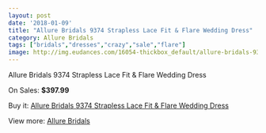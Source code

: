 ```yaml
---
layout: post
date: '2018-01-09'
title: "Allure Bridals 9374 Strapless Lace Fit & Flare Wedding Dress"
category: Allure Bridals
tags: ["bridals","dresses","crazy","sale","flare"]
image: http://img.eudances.com/16054-thickbox_default/allure-bridals-9374-strapless-lace-fit-flare-wedding-dress.jpg
---
```

Allure Bridals 9374 Strapless Lace Fit & Flare Wedding Dress

On Sales: **$397.99**
<a href="https://www.eudances.com/en/allure-bridals/4720-allure-bridals-9374-strapless-lace-fit-flare-wedding-dress.html"><amp-img layout="responsive" width="600" height="600" src="//img.eudances.com/16054-thickbox_default/allure-bridals-9374-strapless-lace-fit-flare-wedding-dress.jpg" alt="Allure Bridals 9374 Strapless Lace Fit & Flare Wedding Dress 0" /></a>
<a href="https://www.eudances.com/en/allure-bridals/4720-allure-bridals-9374-strapless-lace-fit-flare-wedding-dress.html"><amp-img layout="responsive" width="600" height="600" src="//img.eudances.com/16057-thickbox_default/allure-bridals-9374-strapless-lace-fit-flare-wedding-dress.jpg" alt="Allure Bridals 9374 Strapless Lace Fit & Flare Wedding Dress 1" /></a>
<a href="https://www.eudances.com/en/allure-bridals/4720-allure-bridals-9374-strapless-lace-fit-flare-wedding-dress.html"><amp-img layout="responsive" width="600" height="600" src="//img.eudances.com/16056-thickbox_default/allure-bridals-9374-strapless-lace-fit-flare-wedding-dress.jpg" alt="Allure Bridals 9374 Strapless Lace Fit & Flare Wedding Dress 2" /></a>
<a href="https://www.eudances.com/en/allure-bridals/4720-allure-bridals-9374-strapless-lace-fit-flare-wedding-dress.html"><amp-img layout="responsive" width="600" height="600" src="//img.eudances.com/16055-thickbox_default/allure-bridals-9374-strapless-lace-fit-flare-wedding-dress.jpg" alt="Allure Bridals 9374 Strapless Lace Fit & Flare Wedding Dress 3" /></a>

Buy it: [Allure Bridals 9374 Strapless Lace Fit & Flare Wedding Dress](https://www.eudances.com/en/allure-bridals/4720-allure-bridals-9374-strapless-lace-fit-flare-wedding-dress.html "Allure Bridals 9374 Strapless Lace Fit & Flare Wedding Dress")

View more: [Allure Bridals](https://www.eudances.com/en/2-allure-bridals "Allure Bridals")